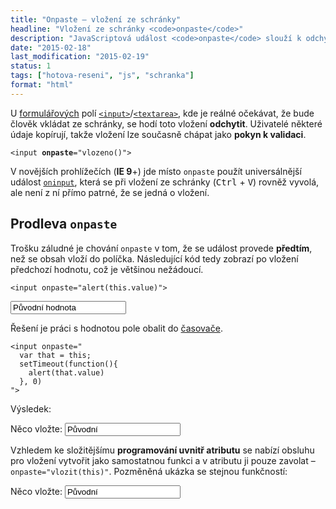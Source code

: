 ```yaml
---
title: "Onpaste – vložení ze schránky"
headline: "Vložení ze schránky <code>onpaste</code>"
description: "JavaScriptová událost <code>onpaste</code> slouží k odchycení vložení obsahu ze schránky."
date: "2015-02-18"
last_modification: "2015-02-19"
status: 1
tags: ["hotova-reseni", "js", "schranka"]
format: "html"
---
```


<p>U <a href="/formulare">formulářových</a> polí <a href="/input"><code>&lt;input></code></a>/<a href="/textarea"><code>&lt;textarea></code></a>, kde je reálné očekávat, že bude člověk vkládat ze schránky, se hodí toto vložení <b>odchytit</b>. Uživatelé některé údaje kopírují, takže vložení lze současně chápat jako <b>pokyn k validaci</b>.</p>

<pre><code>&lt;input <b>onpaste</b>="vlozeno()"></code></pre>

<p>V novějších prohlížečích (<b>IE 9</b>+) jde místo <code>onpaste</code> použít universálnější událost <a href="/oninput"><code>oninput</code></a>, která se při vložení ze schránky (<kbd>Ctrl</kbd> + <kbd>V</kbd>) rovněž vyvolá, ale není z ní přímo patrné, že se jedná o vložení.</p>




<h2 id="prodleva">Prodleva <code>onpaste</code></h2>

<p>Trošku záludné je chování <code>onpaste</code> v tom, že se událost provede <b>předtím</b>, než se obsah vloží do políčka. Následující kód tedy zobrazí po vložení předchozí hodnotu, což je většinou nežádoucí.</p>

<pre><code>&lt;input onpaste="alert(this.value)"></code></pre>

<div class="live no-source">
  <input onpaste="alert(this.value)" value="Původní hodnota">
</div>



<p>Řešení je práci s hodnotou pole obalit do <a href="/odpocitavani">časovače</a>.</p>

<pre><code>&lt;input onpaste="
  var that = this;
  setTimeout(function(){
    alert(that.value)
  }, 0)
"></code></pre>







<p>Výsledek:</p>

<div class="live no-source">
  <label>Něco vložte:
  <input value="Původní"
    onpaste="
  var that = this;
  setTimeout(function(){
    alert(that.value)
  }, 0)
">  
  </label>
</div>

<p>Vzhledem ke složitějšímu <b>programování uvnitř atributu</b> se nabízí obsluhu pro vložení vytvořit jako samostatnou funkci a v atributu ji pouze zavolat – <code>onpaste="vlozit(this)"</code>. Pozměněná ukázka se stejnou funkčností:</p>

<div class="live">
  <script>
  function vlozit(el) {
    setTimeout(function(){
        alert(el.value)
    }, 0)  
  }    
  </script>
  <label>
    Něco vložte:
    <input onpaste="vlozit(this)" value="Původní">  
  </label>
</div>